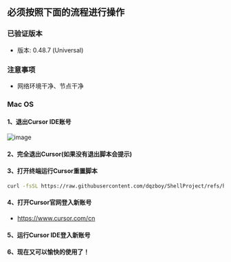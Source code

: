 ## 必须按照下面的流程进行操作

### 已验证版本
- 版本: 0.48.7 (Universal)

### 注意事项
- 网络环境干净、节点干净

### Mac OS
#### 1、退出Cursor IDE账号
![image](https://github.com/user-attachments/assets/812fd1e9-98d1-46ba-b3f9-6b4f2a40ce10)

#### 2、完全退出Cursor(如果没有退出脚本会提示)

#### 3、打开终端运行Cursor重置脚本

```bash
curl -fsSL https://raw.githubusercontent.com/dqzboy/ShellProject/refs/heads/main/Cursor_Reset/Cursor_Reset_Mac.sh | bash
```

#### 4、打开Cursor官网登入新账号

- https://www.cursor.com/cn

#### 5、运行Cursor IDE登入新账号

#### 6、现在又可以愉快的使用了！
